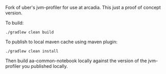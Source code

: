 Fork of uber's jvm-profiler for use at 
arcadia. This just a proof of concept version.

To build:

`./gradlew clean build`

To publish to local maven cache using maven plugin:

`./gradlew clean install`

Then build aa-common-notebook locally against the version of the jvm-profiler you published locally.